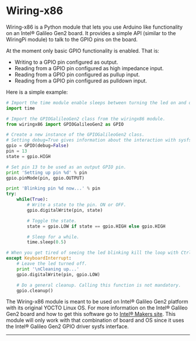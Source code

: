 # Wiring-x86

Wiring-x86 is a Python module that lets you use Arduino like functionality on
an Intel® Galileo Gen2 board. It provides a simple API (similar to the
WiringPi module) to talk to the GPIO pins on the board.

At the moment only basic GPIO functionality is enabled. That is:

*  Writing to a GPIO pin configured as output.
*  Reading from a GPIO pin configured as high impedance input.
*  Reading from a GPIO pin configured as pullup input.
*  Reading from a GPIO pin configured as pulldown input.

Here is a simple example:

```python
# Import the time module enable sleeps between turning the led on and off.
import time

# Import the GPIOGalileoGen2 class from the wiringx86 module.
from wiringx86 import GPIOGalileoGen2 as GPIO

# Create a new instance of the GPIOGalileoGen2 class.
# Setting debug=True gives information about the interaction with sysfs.
gpio = GPIO(debug=False)
pin = 13
state = gpio.HIGH

# Set pin 13 to be used as an output GPIO pin.
print 'Setting up pin %d' % pin
gpio.pinMode(pin, gpio.OUTPUT)

print 'Blinking pin %d now...' % pin
try:
    while(True):
        # Write a state to the pin. ON or OFF.
        gpio.digitalWrite(pin, state)

        # Toggle the state.
        state = gpio.LOW if state == gpio.HIGH else gpio.HIGH

        # Sleep for a while.
        time.sleep(0.5)

# When you get tired of seeing the led blinking kill the loop with Ctrl-C.
except KeyboardInterrupt:
    # Leave the led turned off.
    print '\nCleaning up...'
    gpio.digitalWrite(pin, gpio.LOW)

    # Do a general cleanup. Calling this function is not mandatory.
    gpio.cleanup()
```

The Wiring-x86 module is meant to be used on Intel® Galileo Gen2 platform with
its original YOCTO Linux OS. For more information on the Intel® Galileo Gen2
board and how to get this software go to [Intel® Makers site][intel-makers].
This module will only work with that combination of board and OS since it uses
the Intel® Galileo Gen2 GPIO driver sysfs interface.


______

[intel-makers]: https://communities.intel.com/community/makers
